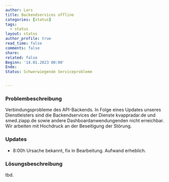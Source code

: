 ```yaml
---
author: Lars
title: Backendservices offline
categories: [status]
tags:
  - status
layout: status
author_profile: true
read_time: false
comments: false
share: 
related: false
Beginn: '14.01.2023 00:00'
Ende:   
Status: Schwerwiegende Serviceprobleme


---
```


### Problembeschreibung

Verbindungsprobleme des API-Backends. In Folge eines Updates unseres Dienstleisters sind die Backendservices der Dienste kvappradar.de und smed.ziapp.de sowie andere Dashboardanwendungenden nicht erreichbar. Wir arbeiten mit Hochdruck an der Beseitigung der Störung.

### Updates

- 8:00h Ursache bekannt, fix in Bearbeitung. Aufwand erheblich.

### Lösungsbeschreibung

tbd.
